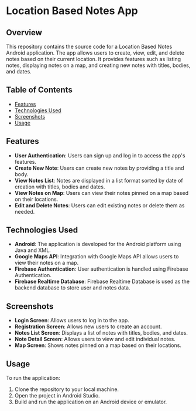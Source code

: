 # Location Based Notes App

## Overview
This repository contains the source code for a Location Based Notes Android application. The app allows users to create, view, edit, and delete notes based on their current location. It provides features such as listing notes, displaying notes on a map, and creating new notes with titles, bodies, and dates.

## Table of Contents

- [Features](#features)
- [Technologies Used](#technologies-used)
- [Screenshots](#screenshots)
- [Usage](#usage)

## Features
- **User Authentication**: Users can sign up and log in to access the app's features.
- **Create New Note**: Users can create new notes by providing a title and body.
- **View Notes List**: Notes are displayed in a list format sorted by date of creation with titles, bodies and dates.
- **View Notes on Map**: Users can view their notes pinned on a map based on their locations.
- **Edit and Delete Notes**: Users can edit existing notes or delete them as needed.

## Technologies Used
- **Android**: The application is developed for the Android platform using Java and XML.
- **Google Maps API**: Integration with Google Maps API allows users to view their notes on a map.
- **Firebase Authentication**: User authentication is handled using Firebase Authentication.
- **Firebase Realtime Database**: Firebase Realtime Database is used as the backend database to store user and notes data.

## Screenshots
- **Login Screen**: Allows users to log in to the app.
- **Registration Screen**: Allows new users to create an account.
- **Notes List Screen**: Displays a list of notes with titles, bodies, and dates.
- **Note Detail Screen**: Allows users to view and edit individual notes.
- **Map Screen**: Shows notes pinned on a map based on their locations.

## Usage
To run the application:
1. Clone the repository to your local machine.
2. Open the project in Android Studio.
3. Build and run the application on an Android device or emulator.
